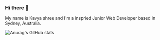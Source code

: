 ### Hi there 👋

My name is Kavya shree and I'm a inspried Junior Web Developer based in Sydney, Australia.

![Anurag's GitHub stats](https://github-readme-stats.vercel.app/api?username=anuraghazra&show_icons=true&theme=radical)


<!--
**Kavya-88/Kavya-88** is a ✨ _special_ ✨ repository because its `README.md` (this file) appears on your GitHub profile.

Here are some ideas to get you started:

- 🔭 I’m currently working on ...
- 🌱 I’m currently learning ...
- 👯 I’m looking to collaborate on ...
- 🤔 I’m looking for help with ...
- 💬 Ask me about ...
- 📫 How to reach me: ...
- 😄 Pronouns: ...
- ⚡ Fun fact: ...
-->
